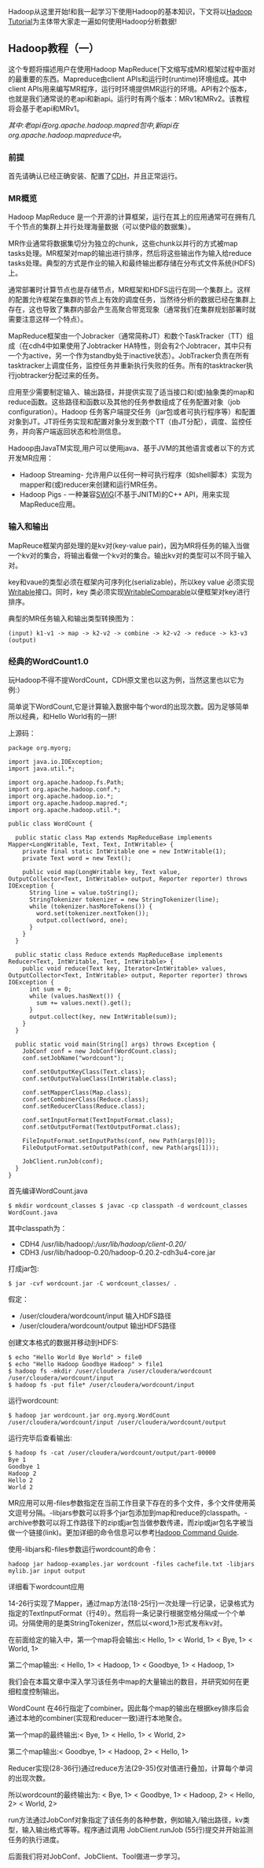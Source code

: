 Hadoop从这里开始!和我一起学习下使用Hadoop的基本知识，下文将以[Hadoop Tutorial](http://www.cloudera.com/content/cloudera-content/cloudera-docs/HadoopTutorial/CDH4/Hadoop-Tutorial.html)为主体带大家走一遍如何使用Hadoop分析数据!

## Hadoop教程（一） ##
这个专题将描述用户在使用Hadoop MapReduce(下文缩写成MR)框架过程中面对的最重要的东西。Mapreduce由client APIs和运行时(runtime)环境组成。其中client APIs用来编写MR程序，运行时环境提供MR运行的环境。API有2个版本，也就是我们通常说的老api和新api。运行时有两个版本：MRv1和MRv2。该教程将会基于老api和MRv1。

*其中:老api在org.apache.hadoop.mapred包中,新api在 org.apache.hadoop.mapreduce中。*

### 前提 ###
首先请确认已经正确安装、配置了[CDH](http://www.cloudera.com/content/cloudera/en/products/cdh.html)，并且正常运行。
### MR概览 ###
Hadoop MapReduce 是一个开源的计算框架，运行在其上的应用通常可在拥有几千个节点的集群上并行处理海量数据（可以使P级的数据集）。

MR作业通常将数据集切分为独立的chunk，这些chunk以并行的方式被map tasks处理。MR框架对map的输出进行排序，然后将这些输出作为输入给reduce tasks处理。典型的方式是作业的输入和最终输出都存储在分布式文件系统(HDFS)上。

通常部署时计算节点也是存储节点，MR框架和HDFS运行在同一个集群上。这样的配置允许框架在集群的节点上有效的调度任务，当然待分析的数据已经在集群上存在，这也导致了集群内部会产生高聚合带宽现象（通常我们在集群规划部署时就需要注意这样一个特点）。

MapReduce框架由一个Jobracker（通常简称JT）和数个TaskTracker（TT）组成（在cdh4中如果使用了Jobtracker HA特性，则会有2个Jobtracer，其中只有一个为active，另一个作为standby处于inactive状态）。JobTracker负责在所有tasktracker上调度任务，监控任务并重新执行失败的任务。所有的tasktracker执行jobtracker分配过来的任务。

应用至少需要制定输入、输出路径，并提供实现了适当接口和(或)抽象类的map和reduce函数。这些路径和函数以及其他的任务参数组成了任务配置对象（job configuration）。Hadoop 任务客户端提交任务（jar包或者可执行程序等）和配置对象到JT。JT将任务实现和配置对象分发到数个TT（由JT分配），调度、监控任务，并向客户端返回状态和检测信息。

Hadoop由JavaTM实现,用户可以使用java、基于JVM的其他语言或者以下的方式开发MR应用：

- Hadoop Streaming- 允许用户以任何一种可执行程序（如shell脚本）实现为mapper和(或)reducer来创建和运行MR任务。
- Hadoop Pigs - 一种兼容[SWIG](http://www.swig.org/)(不基于JNITM)的C++ API，用来实现MapReduce应用。

### 输入和输出 ###

MapReuce框架内部处理的是kv对(key-value pair)，因为MR将任务的输入当做一个kv对的集合，将输出看做一个kv对的集合。输出kv对的类型可以不同于输入对。

key和vaue的类型必须在框架内可序列化(serializable)，所以key value 必须实现[Writable](http://hadoop.apache.org/common/docs/r0.23.6/api/org/apache/hadoop/io/Writable.html)接口。同时，key 类必须实现[WritableComparable](http://hadoop.apache.org/common/docs/r0.23.6/api/org/apache/hadoop/io/WritableComparable.html)以便框架对key进行排序。

典型的MR任务输入和输出类型转换图为：

    (input) k1-v1 -> map -> k2-v2 -> combine -> k2-v2 -> reduce -> k3-v3 (output)

### 经典的WordCount1.0 ###

玩Hadoop不得不提WordCount，CDH原文里也以这为例，当然这里也以它为例:）

简单说下WordCount,它是计算输入数据中每个word的出现次数。因为足够简单所以经典，和Hello World有的一拼!

上源码：

    package org.myorg;

    import java.io.IOException;
    import java.util.*;

    import org.apache.hadoop.fs.Path;
    import org.apache.hadoop.conf.*;
    import org.apache.hadoop.io.*;
    import org.apache.hadoop.mapred.*;
    import org.apache.hadoop.util.*;

    public class WordCount {

      public static class Map extends MapReduceBase implements Mapper<LongWritable, Text, Text, IntWritable> {
        private final static IntWritable one = new IntWritable(1);
        private Text word = new Text();

        public void map(LongWritable key, Text value, OutputCollector<Text, IntWritable> output, Reporter reporter) throws IOException {
          String line = value.toString();
          StringTokenizer tokenizer = new StringTokenizer(line);
          while (tokenizer.hasMoreTokens()) {
            word.set(tokenizer.nextToken());
            output.collect(word, one);
          }
        }
      }

      public static class Reduce extends MapReduceBase implements Reducer<Text, IntWritable, Text, IntWritable> {
        public void reduce(Text key, Iterator<IntWritable> values, OutputCollector<Text, IntWritable> output, Reporter reporter) throws IOException {
          int sum = 0;
          while (values.hasNext()) {
            sum += values.next().get();
          } 
          output.collect(key, new IntWritable(sum));
        }
      }

      public static void main(String[] args) throws Exception {
        JobConf conf = new JobConf(WordCount.class);
        conf.setJobName("wordcount");

        conf.setOutputKeyClass(Text.class);
        conf.setOutputValueClass(IntWritable.class);

        conf.setMapperClass(Map.class);
        conf.setCombinerClass(Reduce.class);
        conf.setReducerClass(Reduce.class);

        conf.setInputFormat(TextInputFormat.class);
        conf.setOutputFormat(TextOutputFormat.class);

        FileInputFormat.setInputPaths(conf, new Path(args[0]));
        FileOutputFormat.setOutputPath(conf, new Path(args[1]));

        JobClient.runJob(conf);
      }
    }

首先编译WordCount.java

    $ mkdir wordcount_classes $ javac -cp classpath -d wordcount_classes WordCount.java

其中classpath为：

- CDH4 /usr/lib/hadoop/*:/usr/lib/hadoop/client-0.20/*
- CDH3 /usr/lib/hadoop-0.20/hadoop-0.20.2-cdh3u4-core.jar

打成jar包:

    $ jar -cvf wordcount.jar -C wordcount_classes/ .

假定：

- /user/cloudera/wordcount/input 输入HDFS路径
- /user/cloudera/wordcount/output 输出HDFS路径

创建文本格式的数据并移动到HDFS:

    $ echo "Hello World Bye World" > file0
    $ echo "Hello Hadoop Goodbye Hadoop" > file1
    $ hadoop fs -mkdir /user/cloudera /user/cloudera/wordcount /user/cloudera/wordcount/input
    $ hadoop fs -put file* /user/cloudera/wordcount/input

运行wordcount:

    $ hadoop jar wordcount.jar org.myorg.WordCount /user/cloudera/wordcount/input /user/cloudera/wordcount/output

运行完毕后查看输出:

    $ hadoop fs -cat /user/cloudera/wordcount/output/part-00000
    Bye 1
    Goodbye 1
    Hadoop 2
    Hello 2
    World 2

MR应用可以用-files参数指定在当前工作目录下存在的多个文件，多个文件使用英文逗号分隔。-libjars参数可以将多个jar包添加到map和reduce的classpath。-archive参数可以将工作路径下的zip或jar包当做参数传递，而zip或jar包名字被当做一个链接(link)。更加详细的命令信息可以参考[Hadoop Command Guide](http://archive.cloudera.com/cdh/3/hadoop/commands_manual.html).

使用-libjars和-files参数运行wordcount的命令：

    hadoop jar hadoop-examples.jar wordcount -files cachefile.txt -libjars mylib.jar input output
    
详细看下wordcount应用

14-26行实现了Mapper，通过map方法(18-25行)一次处理一行记录，记录格式为指定的TextInputFormat（行49）。然后将一条记录行根据空格分隔成一个个单词。分隔使用的是类StringTokenizer，然后以<word,1>形式发布kv对。

在前面给定的输入中，第一个map将会输出:< Hello, 1> < World, 1> < Bye, 1> < World, 1>

第二个map输出: < Hello, 1> < Hadoop, 1> < Goodbye, 1> < Hadoop, 1>

我们会在本篇文章中深入学习该任务中map的大量输出的数目，并研究如何在更细粒度控制输出。

WordCount 在46行指定了combiner。因此每个map的输出在根据key排序后会通过本地的combiner(实现和reducer一致)进行本地聚合。

第一个map的最终输出:< Bye, 1> < Hello, 1> < World, 2>

第二个map输出:< Goodbye, 1> < Hadoop, 2> < Hello, 1>

Reducer实现(28-36行)通过reduce方法(29-35)仅对值进行叠加，计算每个单词的出现次数。

所以wordcount的最终输出为: < Bye, 1> < Goodbye, 1> < Hadoop, 2> < Hello, 2> < World, 2>

run方法通过JobConf对象指定了该任务的各种参数，例如输入/输出路径，kv类型，输入输出格式等等。程序通过调用 JobClient.runJob (55行)提交并开始监测任务的执行进度。

后面我们将对JobConf、JobClient、Tool做进一步学习。 







